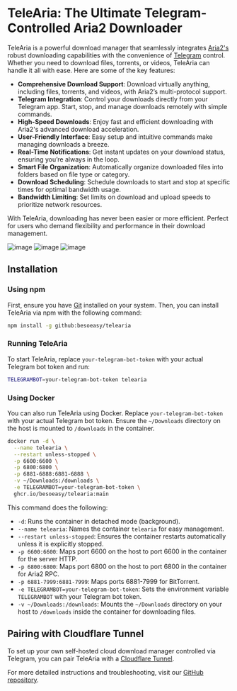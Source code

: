# TeleAria: The Ultimate Telegram-Controlled Aria2 Downloader

TeleAria is a powerful download manager that seamlessly integrates [Aria2's](https://aria2.github.io/) robust downloading capabilities with the convenience of [Telegram](https://telegram.org/) control. Whether you need to download files, torrents, or videos, TeleAria can handle it all with ease. Here are some of the key features:

- **Comprehensive Download Support**: Download virtually anything, including files, torrents, and videos, with Aria2’s multi-protocol support.
- **Telegram Integration**: Control your downloads directly from your Telegram app. Start, stop, and manage downloads remotely with simple commands.
- **High-Speed Downloads**: Enjoy fast and efficient downloading with Aria2's advanced download acceleration.
- **User-Friendly Interface**: Easy setup and intuitive commands make managing downloads a breeze.
- **Real-Time Notifications**: Get instant updates on your download status, ensuring you’re always in the loop.
- **Smart File Organization**: Automatically organize downloaded files into folders based on file type or category.
- **Download Scheduling**: Schedule downloads to start and stop at specific times for optimal bandwidth usage.
- **Bandwidth Limiting**: Set limits on download and upload speeds to prioritize network resources.


With TeleAria, downloading has never been easier or more efficient. Perfect for users who demand flexibility and performance in their download management.

![image](https://github.com/user-attachments/assets/08b2c939-b766-4926-ab82-91e94b6438ac)
![image](https://github.com/user-attachments/assets/890775b1-1858-4364-8d4f-c19f9f29c31d)
![image](https://github.com/user-attachments/assets/fe99c36b-bf9c-47e4-8ba8-05faaa218db9)


## Installation

### Using npm

First, ensure you have [Git](https://git-scm.com/) installed on your system. Then, you can install TeleAria via npm with the following command:

```bash
npm install -g github:besoeasy/telearia
```

### Running TeleAria

To start TeleAria, replace `your-telegram-bot-token` with your actual Telegram bot token and run:

```bash
TELEGRAMBOT=your-telegram-bot-token telearia
```

### Using Docker

You can also run TeleAria using Docker. Replace `your-telegram-bot-token` with your actual Telegram bot token. Ensure the `~/Downloads` directory on the host is mounted to `/downloads` in the container.

```bash
docker run -d \
  --name telearia \
  --restart unless-stopped \
  -p 6600:6600 \
  -p 6800:6800 \
  -p 6881-6888:6881-6888 \
  -v ~/Downloads:/downloads \
  -e TELEGRAMBOT=your-telegram-bot-token \
  ghcr.io/besoeasy/telearia:main
```

This command does the following:

- `-d`: Runs the container in detached mode (background).
- `--name telearia`: Names the container `telearia` for easy management.
- `--restart unless-stopped`: Ensures the container restarts automatically unless it is explicitly stopped.
- `-p 6600:6600`: Maps port 6600 on the host to port 6600 in the container for the server HTTP.
- `-p 6800:6800`: Maps port 6800 on the host to port 6800 in the container for Aria2 RPC.
- `-p 6881-7999:6881-7999`: Maps ports 6881-7999 for BitTorrent.
- `-e TELEGRAMBOT=your-telegram-bot-token`: Sets the environment variable `TELEGRAMBOT` with your Telegram bot token.
- `-v ~/Downloads:/downloads`: Mounts the `~/Downloads` directory on your host to `/downloads` inside the container for downloading files.

## Pairing with Cloudflare Tunnel

To set up your own self-hosted cloud download manager controlled via Telegram, you can pair TeleAria with a [Cloudflare Tunnel](https://developers.cloudflare.com/cloudflare-one/connections/connect-apps/).

For more detailed instructions and troubleshooting, visit our [GitHub repository](https://github.com/besoeasy/telearia).
